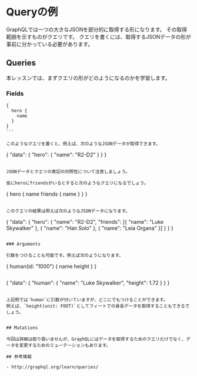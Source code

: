 # Queryの例

GraphQLでは一つの大きなJSONを部分的に取得する形になります。
その取得範囲を示すものがクエリです。
クエリを書くには、取得するJSONデータの形が事前に分かっている必要があります。

## Queries

本レッスンでは、まずクエリの形がどのようになるのかを学習します。

### Fields

```　
{
  hero {
    name
  }
}
```　

このようなクエリを書くと、例えば、次のようなJSONデータが取得できます。

```
{
  "data": {
    "hero": {
      "name": "R2-D2"
    }
  }
}
```

JSONデータとクエリの表記の対照性について注意しましょう。

仮にheroにfriendsがいるとすると次のようなクエリになるでしょう。

```
{
  hero {
    name
    friends {
      name
    }
  }
}
```

このクエリの結果は例えば次のようなJSONデータになります。

```
{
  "data": {
    "hero": {
      "name": "R2-D2",
      "friends": [{
        "name": "Luke Skywalker"
      }, {
        "name": "Han Solo"
      }, {
        "name": "Leia Organa"
      }]
    }
  }
}
```

### Arguments

引数をつけることも可能です。例えば次のようになります。

```
{
  human(id: "1000") {
    name
    height
  }
}
```

```
{
  "data": {
    "human": {
      "name": "Luke Skywalker",
      "height": 1.72
    }
  }
}
```

上記例では`human`に引数が付いていますが、どこにでもつけることができます。
例えば、`height(unit: FOOT)`としてフィートでの身長データを取得することもできるでしょう。


## Mutations

今回は詳細は取り扱いませんが、GraphQLにはデータを取得するためのクエリだけでなく、データを変更するためのミューテーションもあります。

## 参考情報

- http://graphql.org/learn/queries/ 
